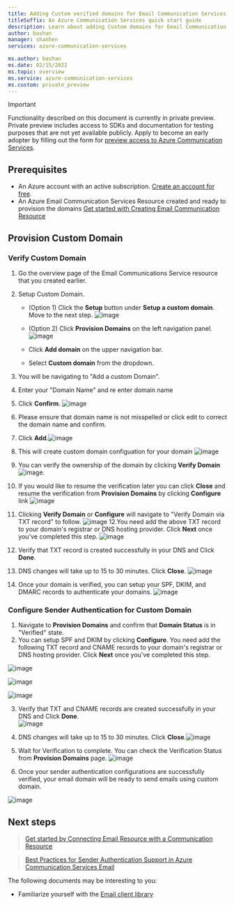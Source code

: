 ```yaml
---
title: Adding Custom verified domains for Email Communication Services
titleSuffix: An Azure Communication Services quick start guide
description: Learn about adding Custom domains for Email Communication Services.
author: bashan
manager: shanhen
services: azure-communication-services

ms.author: bashan
ms.date: 02/15/2022
ms.topic: overview
ms.service: azure-communication-services
ms.custom: private_preview
---
```

> [!IMPORTANT]
> Functionality described on this document is currently in private preview. Private preview includes access to SDKs and documentation for testing purposes that are not yet available publicly.
> Apply to become an early adopter by filling out the form for [preview access to Azure Communication Services](https://aka.ms/ACS-EarlyAdopter).
## Prerequisites

- An Azure account with an active subscription. [Create an account for free](https://azure.microsoft.com/free/dotnet/).
- An Azure Email Communication Services Resource created and ready to provision the domains [Get started with Creating Email Communication Resource](../../quickstarts/Email/create-email-communication-resource.md)

## Provision Custom Domain


### Verify Custom Domain

1. Go the overview page of the Email Communications Service resource that you created earlier.
2. Setup Custom Domain.   
    - (Option 1) Click the **Setup** button under **Setup a custom domain**. Move to the next step.
      ![image](https://user-images.githubusercontent.com/35741731/162817778-60fb1e0d-ede3-4877-8490-ce3151af7444.png)

    - (Option 2) Click **Provision Domains** on the left navigation panel.
   ![image](https://user-images.githubusercontent.com/35741731/162823276-9edc6029-45c1-42f3-952a-1ac13aa3f1c5.png)

    - Click **Add domain** on the upper navigation bar.
    - Select **Custom domain** from the dropdown.
3. You will be navigating to "Add a custom Domain". 
4. Enter  your "Domain Name" and re enter domain name
5. Click **Confirm**.
   ![image](https://user-images.githubusercontent.com/35741731/162818638-aa307cde-b6a4-4069-896a-7f69702b08c0.png)
6. Please ensure that domain name is not misspelled or click edit to correct the domain name and confirm.
7. Click **Add**.![image](https://user-images.githubusercontent.com/35741731/162819927-d12edb4a-de94-417b-9cfb-10b41ce960bb.png)

8. This will create custom domain configuation for your domain ![image](https://user-images.githubusercontent.com/35741731/162822035-08bba198-68ac-47dc-a703-55a810538a5d.png)

9. You can verify the ownership of the domain by clicking **Verify Domain** ![image](https://user-images.githubusercontent.com/35741731/162819470-60f6178e-a009-43d2-8b44-4d566260f70e.png).

10. If you would like to resume the verification later you can click **Close** and resume the verification from **Provision Domains** by clicking **Configure** link ![image](https://user-images.githubusercontent.com/35741731/162824226-6170beb5-6ace-4edc-9138-d7c76edcab5a.png)
11. Clicking **Verify Domain** or **Configure** will navigate to "Verify Domain via TXT record" to follow. ![image](https://user-images.githubusercontent.com/35741731/162831193-1bc93a0b-9170-4c8b-866c-54848584d658.png)
12.You need add the above TXT record to your domain's registrar or DNS hosting provider. Click **Next** once you've completed this step. ![image](https://user-images.githubusercontent.com/35741731/162825103-b6ea623d-a4c6-4190-a928-2ed6a2b62bfa.png)
13. Verify that TXT record is created successfully in your DNS and Click **Done**. 
14. DNS changes will take up to 15 to 30 minutes.  Click **Close**. ![image](https://user-images.githubusercontent.com/35741731/162826317-9e377d65-7173-4eaf-b809-896f97cfc414.png)
15. Once your domain is verified, you can setup your SPF, DKIM, and DMARC records to authenticate your domains.   ![image](https://user-images.githubusercontent.com/35741731/162826515-4f10efb2-adef-4fc1-99e6-574b6a933634.png)


### Configure Sender Authentication for  Custom Domain
1. Navigate to  **Provision Domains** and confirm that  **Domain Status** is in "Verified" state. 
2. You can setup SPF and DKIM  by clicking **Configure**. You need add the following TXT record and CNAME records to your domain's registrar or DNS hosting provider. Click **Next** once you've completed this step. 

![image](https://user-images.githubusercontent.com/35741731/162828137-cbc665b8-8c45-44cc-8efc-9e6e7502a8b2.png)

![image](https://user-images.githubusercontent.com/35741731/162828272-54cfb325-d378-4701-8046-48b8f7266590.png)

![image](https://user-images.githubusercontent.com/35741731/162828352-800d0ce6-8121-4f07-8adc-60f5158b1b35.png)

3. Verify that TXT and CNAME records are created successfully in your DNS and Click **Done**.  
![image](https://user-images.githubusercontent.com/35741731/162828759-6a333949-dd51-4fc8-b4de-d7cf23a0a4e0.png)

4. DNS changes will take up to 15 to 30 minutes.  Click **Close**.![image](https://user-images.githubusercontent.com/35741731/162829184-593273f7-cc43-42ce-8bd6-f2e6f17baa1d.png)
5. Wait for Verification to complete. You can check the Verification Status from **Provision Domains** page. ![image](https://user-images.githubusercontent.com/35741731/162829426-11edc332-f4ca-4ba2-82bb-b2cc30be78f7.png)
6. Once your sender authentication configurations are successfully verified, your email domain will be ready to send emails using custom domain.


![image](https://user-images.githubusercontent.com/35741731/162830872-70c3c490-3f46-4ae2-b75f-f2dffe41953d.png)


## Next steps

> [Get started by Connecting Email Resource with a Communication Resource](../../quickstarts/Email/connect-email-communication-acs-resource.md)

> [Best Practices for Sender Authentication Support in Azure Communication Services Email](./email-authentication-bestpractice.md)


The following documents may be interesting to you:

- Familiarize yourself with the [Email client library](../Email/sdk-features.md)
